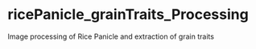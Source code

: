 # ricePanicle_grainTraits_Processing
Image processing of Rice Panicle and extraction of grain traits
